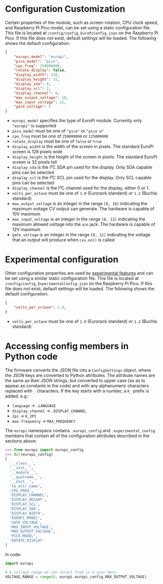 # Configuration Customization

Certain properties of the module, such as screen rotation, CPU clock speed, and Raspberry Pi Pico model, can be
set using a static configuration file.  This file is located at `/config/config_EuroPiConfig.json` on the
Raspberry Pi Pico. If this file does not exist, default settings will be loaded.  The following shows the
default configuration:
```json
{
    "europi_model": "europi",
    "pico_model": "pico",
    "cpu_freq": 250000000,
    "rotate_display": false,
    "display_width": 128,
    "display_height": 32,
    "display_sda": 0,
    "display_scl": 1,
    "display_channel": 0,
    "max_output_voltage": 10,
    "max_input_voltage": 12,
    "gate_voltage": 5
}
```

- `europi_model` specifies the type of EuroPi module. Currently only `"europi"` is supported
- `pico_model` must be one of `"pico"` or `"pico w"`
- `cpu_freq` must be one of `250000000` or `125000000`
- `rotate_display` must be one of `false` or `true`
- `display_width` is the width of the screen in pixels. The standard EuroPi screen is 128 pixels wide
- `display_height` is the height of the screen in pixels. The standard EuroPi screen is 32 pixels tall
- `display_sda` is the I²C SDA pin used for the display. Only SDA capable pins can be selected
- `display_scl` is the I²C SCL pin used for the display. Only SCL capable pins can be selected
- `display_channel` is the I²C channel used for the display, either 0 or 1.
- `volts_per_octave` must be one of `1.0` (Eurorack standard) or `1.2` (Buchla standard)
- `max_output_voltage` is an integer in the range `[0, 10]` indicating the maximum voltage CV output can generate.
  The hardware is capable of 10V maximum
- `max_input_voltage` is an integer in the range `[0, 12]` indicating the maximum allowed voltage into the `ain` jack.
  The hardware is capable of 12V maximum
- `gate_voltage` is an integer in the range `[0, 12]` indicating the voltage that an output will produce when `cvx.on()` is called



# Experimental configuration

Other configuration properties are used by [experimental features](software/firmware/experimental/__init__.py)
and can be set using a similar static configuration file. This file is located at `/config/config_ExperimentalConfig.json`
on the Raspberry Pi Pico. If this file does not exist, default settings will be loaded.  The following
shows the default configuration:

```json
{
    "volts_per_octave": 1.0,
}
```

- `volts_per_octave` must be one of `1.0` (Eurorack standard) or `1.2` (Buchla standard)


# Accessing config members in Python code

The firmware converts the JSON file into a `ConfigSettings` object, where the JSON keys are converted
to Python attributes.  The attribute names are the same as their JSON strings, but converted to upper case (so as to
appear as constants in the code) and with any alphanumeric characters replaced with `_` characters.  If the key starts
with a number, a `K_` prefix is added. e.g.:

- `language` -> `.LANGUAGE`
- `display_channel` -> `.DISPLAY_CHANNEL`
- `2pi` -> `K_2PI`
- `max-frequency` -> `MAX_FREQUENCY`

The `europi` namespace contains `.europi_config` and `.experimental_config` members that contain all of the
configuration attributes described in the sections above:

```python
>>> from europi import europi_config
>>> dir(europi_config)
[
  '__class__',
  '__init__',
  '__module__',
  '__qualname__',
  '__dict__',
  'to_attr_name',
  'CPU_FREQ',
  'DISPLAY_CHANNEL',
  'DISPLAY_HEIGHT',
  'DISPLAY_SCL',
  'DISPLAY_SDA',
  'DISPLAY_WIDTH',
  'EUROPI_MODEL',
  'GATE_VOLTAGE',
  'MAX_INPUT_VOLTAGE',
  'MAX_OUTPUT_VOLTAGE',
  'PICO_MODEL',
  'ROTATE_DISPLAY'
]
```

In code:

```python
import europi

# A voltage range we can select from in a user menu
VOLTAGE_RANGE = range(0, europi.europi_config.MAX_OUTPUT_VOLTAGE)
```
